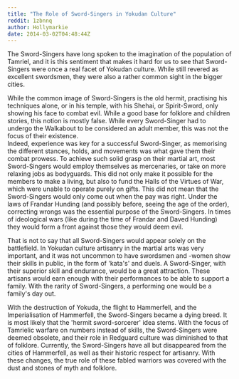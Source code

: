 ```yaml
---
title: "The Role of Sword-Singers in Yokudan Culture"
reddit: 1zbnnq
author: Hollymarkie
date: 2014-03-02T04:48:44Z
---
```


The Sword-Singers have long spoken to the imagination of the population of Tamriel, and it is this sentiment that makes it hard for us to see that Sword-Singers were once a real facet of Yokudan culture. While still revered as excellent swordsmen, they were also a rather common sight in the bigger cities.

While the common image of Sword-Singers is the old hermit, practising his techniques alone, or in his temple, with his Shehai, or Spirit-Sword, only showing his face to combat evil. While a good base for folklore and children stories, this notion is mostly false. While every Sword-Singer had to undergo the Walkabout to be considered an adult member, this was not the focus of their existence.  
Indeed, experience was key for a successful Sword-Singer, as memorising the different stances, holds, and movements was what gave them their combat prowess. To achieve such solid grasp on their martial art, most Sword-Singers would employ themselves as mercenaries, or take on more relaxing jobs as bodyguards. This did not only make it possible for the members to make a living, but also to fund the Halls of the Virtues of War, which were unable to operate purely on gifts. This did not mean that the Sword-Singers would only come out when the pay was right. Under the laws of Frandar Hunding (and possibly before, seeing the age of the order), correcting wrongs was the essential purpose of the Sword-Singers. In times of ideological wars (like during the time of Frandar and Daved Hunding) they would form a front against those they would deem evil.

That is not to say that all Sword-Singers would appear solely on the battlefield. In Yokudan culture artisanry in the martial arts was very important, and it was not uncommon to have swordsmen and -women show their skills in public, in the form of 'kata's' and duels. A Sword-Singer, with their superior skill and endurance, would be a great attraction. These artisans would earn enough with their performances to be able to support a family. With the rarity of Sword-Singers, a performing one would be a family's day out.

With the destruction of Yokuda, the flight to Hammerfell, and the Imperialisation of Hammerfell, the Sword-Singers became a dying breed. It is most likely that the 'hermit sword-sorcerer' idea stems. With the focus of Tamrielic warfare on numbers instead of skills, the Sword-Singers were deemed obsolete, and their role in Redguard culture was diminished to that of folklore. Currently, the Sword-Singers have all but disappeared from the cities of Hammerfell, as well as their historic respect for artisanry. With these changes, the true role of these fabled warriors was covered with the dust and stones of myth and folklore.

